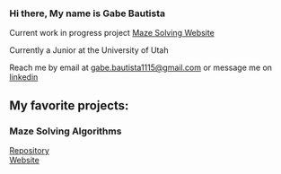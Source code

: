 ### Hi there, My name is Gabe Bautista

Current work in progress project <a href="https://github.com/gabebautista11/Maze-Solving-Alogrithm">Maze Solving Website</a>

Currently a Junior at the University of Utah

Reach me by email at gabe.bautista1115@gmail.com or message me on <a href="https://www.linkedin.com/in/gabriel-bautista-7b99201a2/">linkedin</a>

<h2>My favorite projects:</h2>

<h3>Maze Solving Algorithms</h3>
<a href="https://github.com/gabebautista11/Maze-Solving-Alogrithm">Repository</a>
<br>
<a href="https://gabebautista11.github.io/Maze-Solving-Alogrithm/">Website</a>

